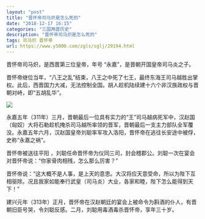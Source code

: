 ```yaml
---
layout: "post"
title: "晋怀帝司马炽是怎么死的"
date: "2018-12-17 16:15"
categories: "三国两晋历史"
description: "晋怀帝司马炽是怎么死的"
tags: 司马炽 晋怀帝
url: https://www.y5000.com/zgls/sglj/29194.html
---
```






晋怀帝司马炽，是西晋第三位皇帝，年号 “永嘉”，是晋朝开国皇帝司马炎之子。

晋怀帝继位当年，“八王之乱”结束，八王之中死了七王，最终东海王司马越胜出掌权。此后，西晋国力大减，无法控制全国。胡人趁机陆续建十六个非汉族政权与晋朝对峙，即“五胡乱华”。

![](https://img.y5000.com/uploads/allimg/180312/8-1P312140645T8.jpg)

永嘉五年（311年）三月，晋朝最后一位具有实力的“王”司马越病死军中，汉赵国（匈奴）大将石勒趁机掩杀司马越所率领的晋军，晋朝最后一支主力部队全军覆没。永嘉五年六月，汉赵国皇帝刘聪率军攻入洛阳，晋怀帝在逃往长安途中被俘，史称“永嘉之祸”。

晋怀帝被送往平阳 ，刘聪任命晋怀帝为仪同三司，封会稽郡公。刘聪一次在宴会对晋怀帝说：“你家骨肉相残，怎么那么厉害？”

晋怀帝说：“这大概不是人事，是上天的意思。大汉将应天意受命，所以为陛下互相驱除。况且我家如能奉行武皇（司马炎）大业，各家和睦，陛下怎么能得到天下！”

建兴元年（313年）正月，晋怀帝在汉赵朝廷的宴会上被命令为斟酒的仆人，有晋朝旧臣号哭，令刘聪反感。二月，刘聪用毒酒毒杀晋怀帝，享年三十岁。
